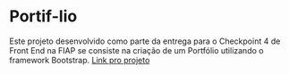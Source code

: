 # Portif-lio
Este projeto desenvolvido como parte da entrega para o Checkpoint 4 de Front End na FIAP se consiste na criação de um Portfólio utilizando o framework Bootstrap.
<a href="http://127.0.0.1:5500/templates/">Link pro projeto</a> 
